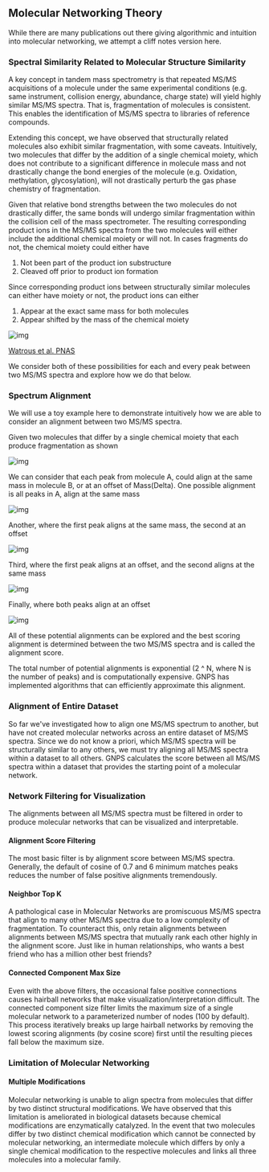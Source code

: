 ## Molecular Networking Theory

While there are many publications out there giving algorithmic and intuition into molecular networking, we attempt a cliff notes version here.

### Spectral Similarity Related to Molecular Structure Similarity

A key concept in tandem mass spectrometry is that repeated MS/MS acquisitions of a molecule under the same experimental conditions (e.g. same instrument, collision energy, abundance, charge state) will yield highly similar MS/MS spectra. That is, fragmentation of molecules is consistent. This enables the identification of MS/MS spectra to libraries of reference compounds.

Extending this concept, we have observed that structurally related molecules also exhibit similar fragmentation, with some caveats. Intuitively, two molecules that differ by the addition of a single chemical moiety, which does not contribute to a significant difference in molecule mass and not drastically change the bond energies of the molecule (e.g. Oxidation, methylation, glycosylation), will not drastically perturb the gas phase chemistry of fragmentation.  

Given that relative bond strengths between the two molecules do not drastically differ, the same bonds will undergo similar fragmentation within the collision cell of the mass spectrometer. The resulting corresponding product ions in the MS/MS spectra from the two molecules will either include the additional chemical moiety or will not. In cases fragments do not, the chemical moiety could either have

1. Not been part of the product ion substructure
2. Cleaved off prior to product ion formation

Since corresponding product ions between structurally similar molecules can either have moiety or not, the product ions can either

1. Appear at the exact same mass for both molecules
2. Appear shifted by the mass of the chemical moiety

![img](../img/networking_theory/network_example.png)

[Watrous et al. PNAS](http://www.pnas.org/content/109/26/E1743)


We consider both of these possibilities for each and every peak between two MS/MS spectra and explore how we do that below.

### Spectrum Alignment

We will use a toy example here to demonstrate intuitively how we are able to consider an alignment between two MS/MS spectra.

Given two molecules that differ by a single chemical moiety that each produce fragmentation as shown

![img](../img/networking_theory/networking_1.png)

We can consider that each peak from molecule A, could align at the same mass in molecule B, or at an offset of Mass(Delta). One possible alignment is all peaks in A, align at the same mass

![img](../img/networking_theory/Slide2.PNG)

Another, where the first peak aligns at the same mass, the second at an offset

![img](../img/networking_theory/Slide4.PNG)


Third, where the first peak aligns at an offset, and the second aligns at the same mass

![img](../img/networking_theory/Slide3.PNG)

Finally, where both peaks align at an offset

![img](../img/networking_theory/Slide5.PNG)

All of these potential alignments can be explored and the best scoring alignment is determined between the two MS/MS spectra and is called the alignment score.

The total number of potential alignments is exponential (2 ^ N, where N is the number of peaks) and is computationally expensive. GNPS has implemented algorithms that can efficiently approximate this alignment.

### Alignment of Entire Dataset

So far we've investigated how to align one MS/MS spectrum to another, but have not created molecular networks across an entire dataset of MS/MS spectra. Since we do not know a priori, which MS/MS spectra will be structurally similar to any others, we must try aligning all MS/MS spectra within a dataset to all others. GNPS calculates the score between all MS/MS spectra within a dataset that provides the starting point of a molecular network.

### Network Filtering for Visualization

The alignments between all MS/MS spectra must be filtered in order to produce molecular networks that can be visualized and interpretable.

#### Alignment Score Filtering

The most basic filter is by alignment score between MS/MS spectra. Generally, the default of cosine of 0.7 and 6 minimum matches peaks reduces the number of false positive alignments tremendously.

#### Neighbor Top K

A pathological case in Molecular Networks are promiscuous MS/MS spectra that align to many other MS/MS spectra due to a low complexity of fragmentation. To counteract this, only retain alignments between alignments between MS/MS spectra that mutually rank each other highly in the alignment score. Just like in human relationships, who wants a best friend who has a million other best friends?

#### Connected Component Max Size

Even with the above filters, the occasional false positive connections causes hairball networks that make visualization/interpretation difficult. The connected component size filter limits the maximum size of a single molecular network to a parameterized number of nodes (100 by default). This process iteratively breaks up large hairball networks by removing the lowest scoring alignments (by cosine score) first until the resulting pieces fall below the maximum size.

### Limitation of Molecular Networking

#### Multiple Modifications

Molecular networking is unable to align spectra from molecules that differ by two distinct structural modifications. We have observed that this limitation is ameliorated in biological datasets because chemical modifications are enzymatically catalyzed. In the event that two molecules differ by two distinct chemical modification which cannot be connected by molecular networking, an intermediate molecule which differs by only a single chemical modification to the respective molecules and links all three molecules into a molecular family.
